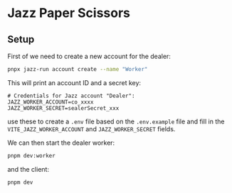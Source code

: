# Jazz Paper Scissors

## Setup

First of we need to create a new account for the dealer:

```bash
pnpx jazz-run account create --name "Worker"
```

This will print an account ID and a secret key:

```
# Credentials for Jazz account "Dealer":
JAZZ_WORKER_ACCOUNT=co_xxxx
JAZZ_WORKER_SECRET=sealerSecret_xxx
```

use these to create a `.env` file based on the `.env.example` file and fill in the `VITE_JAZZ_WORKER_ACCOUNT` and `JAZZ_WORKER_SECRET` fields.

We can then start the dealer worker:

```bash
pnpm dev:worker
```

and the client:

```bash
pnpm dev
```

